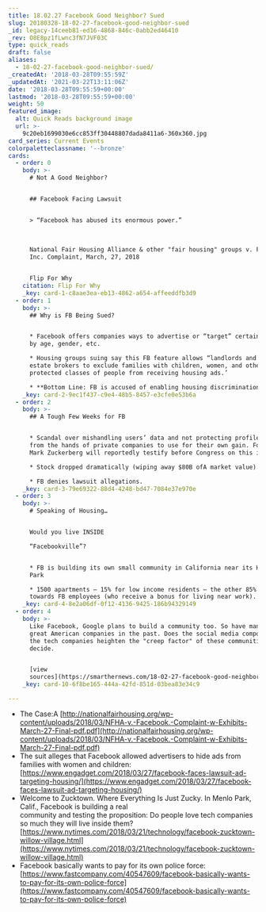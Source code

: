 ```yaml
---
title: 18.02.27 Facebook Good Neighbor? Sued
slug: 20180328-18-02-27-facebook-good-neighbor-sued
_id: legacy-14ceeb81-ed16-4868-846c-0abb2ed46410
_rev: O8E8pz1fLwnc3fN7JVF03C
type: quick_reads
draft: false
aliases:
  - 18-02-27-facebook-good-neighbor-sued/
_createdAt: '2018-03-28T09:55:59Z'
_updatedAt: '2021-03-22T13:11:06Z'
date: '2018-03-28T09:55:59+00:00'
lastmod: '2018-03-28T09:55:59+00:00'
weight: 50
featured_image:
  alt: Quick Reads background image
  url: >-
    9c20eb1699030e6cc853ff30448807dada8411a6-360x360.jpg
card_series: Current Events
colorpaletteclassname: '--bronze'
cards:
  - order: 0
    body: >-
      # Not A Good Neighbor?


      ## Facebook Facing Lawsuit


      > “Facebook has abused its enormous power.”  
        
        
        
      National Fair Housing Alliance & other "fair housing" groups v. Facebook,
      Inc. Complaint, March, 27, 2018


      Flip For Why
    citation: Flip For Why
    _key: card-1-c8aae3ea-eb13-4862-a654-affeeddfb3d9
  - order: 1
    body: >-
      ## Why is FB Being Sued?


      * Facebook offers companies ways to advertise or “target” certain people
      by age, gender, etc.

      * Housing groups suing say this FB feature allows “landlords and real
      estate brokers to exclude families with children, women, and other
      protected classes of people from receiving housing ads.’

      * **Bottom Line: FB is accused of enabling housing discrimination.**
    _key: card-2-9ec1f437-c9e4-48b5-8457-e3cfe0e53b6a
  - order: 2
    body: >-
      ## A Tough Few Weeks for FB


      * Scandal over mishandling users’ data and not protecting profile data
      from the hands of private companies to use for their own gain. Founder
      Mark Zuckerberg will reportedly testify before Congress on this issue.

      * Stock dropped dramatically (wiping away $80B ofA market value).

      * FB denies lawsuit allegations.
    _key: card-3-79e69322-88d4-4248-bd47-7084e37e970e
  - order: 3
    body: >-
      # Speaking of Housing…


      Would you live INSIDE  

      “Facebookville”?


      * FB is building its own small community in California near its HQ: Willow
      Park

      * 1500 apartments – 15% for low income residents – the other 85% catered
      towards FB employees (who receive a bonus for living near work).
    _key: card-4-8e2a06df-0f12-4136-9425-186b94329149
  - order: 4
    body: >-
      Like Facebook, Google plans to build a community too. So have many other
      great American companies in the past. Does the social media component of
      the tech companies heighten the "creep factor" of these communities? You
      decide.


      [view
      sources](https://smarthernews.com/18-02-27-facebook-good-neighbor-sued/)
    _key: card-10-6f8be165-444a-42fd-851d-03bea83e34c9

---
```

* The Case:A [http://nationalfairhousing.org/wp-content/uploads/2018/03/NFHA-v.-Facebook.-Complaint-w-Exhibits-March-27-Final-pdf.pdf](http://nationalfairhousing.org/wp-content/uploads/2018/03/NFHA-v.-Facebook.-Complaint-w-Exhibits-March-27-Final-pdf.pdf)
* The suit alleges that Facebook allowed advertisers to hide ads from families with women and children: [https://www.engadget.com/2018/03/27/facebook-faces-lawsuit-ad-targeting-housing/](https://www.engadget.com/2018/03/27/facebook-faces-lawsuit-ad-targeting-housing/)
* Welcome to Zucktown. Where Everything Is Just Zucky. In Menlo Park, Calif., Facebook is building a real  
community and testing the proposition: Do people love tech companies so much they will live inside them?[https://www.nytimes.com/2018/03/21/technology/facebook-zucktown-willow-village.html](https://www.nytimes.com/2018/03/21/technology/facebook-zucktown-willow-village.html)
* Facebook basically wants to pay for its own police force: [https://www.fastcompany.com/40547609/facebook-basically-wants-to-pay-for-its-own-police-force](https://www.fastcompany.com/40547609/facebook-basically-wants-to-pay-for-its-own-police-force)